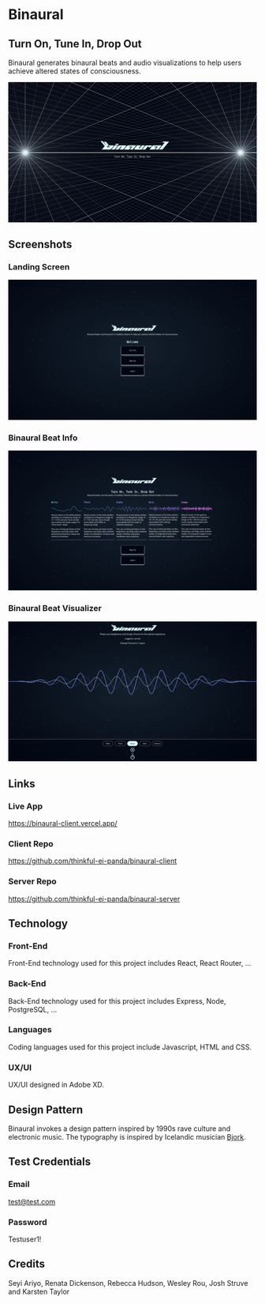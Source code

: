 # Binaural

## Turn On, Tune In, Drop Out

Binaural generates binaural beats and audio visualizations to help users achieve altered states of consciousness.

![Branding](./public/static/img/binaural-branding.png "Branding")

## Screenshots

### Landing Screen

![Landing Screen](./public/static/img/binaural-screenshot-home.png "Landing Screen")

### Binaural Beat Info

![Binaural Beat Info](./public/static/img/binaural-screenshot-turn-on.png "Binaural Beat Info")

### Binaural Beat Visualizer

![Binaural Beat Visualizer](./public/static/img/binaural-screenshot-beat-player.png "Binaural Beat Visualizer")

## Links

### Live App
https://binaural-client.vercel.app/

### Client Repo
https://github.com/thinkful-ei-panda/binaural-client

### Server Repo
https://github.com/thinkful-ei-panda/binaural-server

## Technology

### Front-End
Front-End technology used for this project includes React, React Router, ...

### Back-End
Back-End technology used for this project includes Express, Node, PostgreSQL, ...

### Languages
Coding languages used for this project include Javascript, HTML and CSS.

### UX/UI
UX/UI designed in Adobe XD.

## Design Pattern

Binaural invokes a design pattern inspired by 1990s rave culture and electronic music. The typography is inspired by Icelandic musician <a href="https://www.youtube.com/watch?v=LsYVR1FO44A&list=RDLsYVR1FO44A&start_radio=1">Bjork</a>.

## Test Credentials

### Email
test@test.com

### Password
Testuser1!

## Credits
Seyi Ariyo, Renata Dickenson, Rebecca Hudson, Wesley Rou, Josh Struve and Karsten Taylor